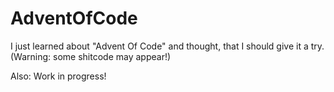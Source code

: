 # AdventOfCode
I just learned about "Advent Of Code" and thought, that I should give it a try. (Warning: some shitcode may appear!)

Also: Work in progress!
